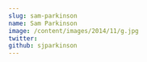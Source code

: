 ```yaml
---
slug: sam-parkinson
name: Sam Parkinson
image: /content/images/2014/11/g.jpg
twitter: 
github: sjparkinson
---
```



